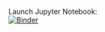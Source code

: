 Launch Jupyter Notebook:  
[![Binder](https://mybinder.org/badge_logo.svg)](https://mybinder.org/v2/gh/scds/dmds-22-23/HEAD?labpath=%2FComputationalText%2Fprog-with-py.ipynb)

<!--
[![Binder](https://mybinder.org/badge_logo.svg)](https://mybinder.org/v2/gh/jasonbrodeur/dsi-text-prep/HEAD?filepath=text-prep1.ipynb)
-->
